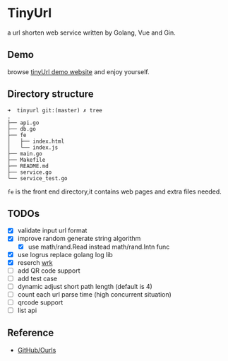 # TinyUrl

a url shorten web service written by Golang, Vue and Gin.

## Demo
browse [tinyUrl demo website](http://tinyurl.adolphlwq.xyz) and enjoy yourself.

## Directory structure
```
➜  tinyurl git:(master) ✗ tree
.
├── api.go
├── db.go
├── fe
│   ├── index.html
│   └── index.js
├── main.go
├── Makefile
├── README.md
├── service.go
└── service_test.go
```

`fe` is the front end directory,it contains web pages and extra files needed.

## TODOs
- [X] validate input url format
- [X] improve random generate string algorithm
    - [X] use math/rand.Read instead math/rand.Intn func
- [X] use logrus replace golang log lib
- [X] reserch [wrk](https://github.com/wg/wrk)
- [ ] add QR code support
- [ ] add test case
- [ ] dynamic adjust short path length (default is 4)
- [ ] count each url parse time (high concurrent situation)
- [ ] qrcode support
- [ ] list api

## Reference
- [GitHub/Ourls](https://github.com/takashiki/Ourls)
